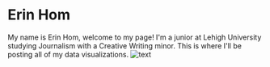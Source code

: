 # Erin Hom
My name is Erin Hom, welcome to my page! I'm a junior at Lehigh University studying Journalism with a Creative Writing minor. This is where I'll be posting all of my data visualizations.
![text](http://cdn.pcwallart.com/images/city-street-wallpaper-4.jpg)

